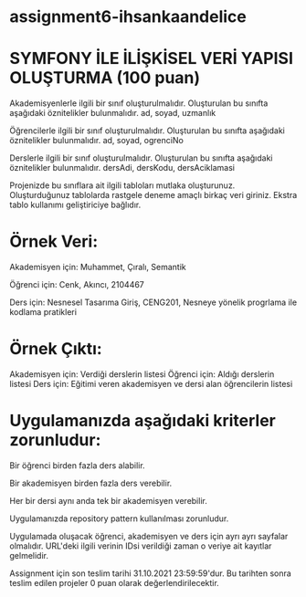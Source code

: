 # assignment6-ihsankaandelice

# SYMFONY İLE İLİŞKİSEL VERİ YAPISI OLUŞTURMA (100 puan)

Akademisyenlerle ilgili bir sınıf oluşturulmalıdır. Oluşturulan bu sınıfta aşağıdaki öznitelikler bulunmalıdır.
ad, soyad, uzmanlık

Öğrencilerle ilgili bir sınıf oluşturulmalıdır. Oluşturulan bu sınıfta aşağıdaki öznitelikler bulunmalıdır.
ad, soyad, ogrenciNo

Derslerle ilgili bir sınıf oluşturulmalıdır. Oluşturulan bu sınıfta aşağıdaki öznitelikler bulunmalıdır.
dersAdi, dersKodu, dersAciklamasi

Projenizde bu sınıflara ait ilgili tabloları mutlaka oluşturunuz. Oluşturduğunuz tablolarda rastgele deneme amaçlı birkaç veri giriniz. Ekstra tablo kullanımı geliştiriciye bağlıdır.

# Örnek Veri:
Akademisyen için: Muhammet, Çıralı, Semantik

Öğrenci için: Cenk, Akıncı, 2104467


Ders için: Nesnesel Tasarıma Giriş, CENG201, Nesneye yönelik progrlama ile kodlama pratikleri

# Örnek Çıktı:
Akademisyen için: Verdiği derslerin listesi
Öğrenci için: Aldığı derslerin listesi
Ders için: Eğitimi veren akademisyen ve dersi alan öğrencilerin listesi

# Uygulamanızda aşağıdaki kriterler zorunludur:

Bir öğrenci birden fazla ders alabilir.

Bir akademisyen birden fazla ders verebilir.

Her bir dersi aynı anda tek bir akademisyen verebilir.

Uygulamanızda repository pattern kullanılması zorunludur.

Uygulamada oluşacak öğrenci, akademisyen ve ders için ayrı ayrı sayfalar olmalıdır. URL'deki ilgili verinin IDsi verildiği zaman o veriye ait kayıtlar gelmelidir.

Assignment için son teslim tarihi 31.10.2021 23:59:59'dur. Bu tarihten sonra teslim edilen projeler 0 puan olarak değerlendirilecektir.
